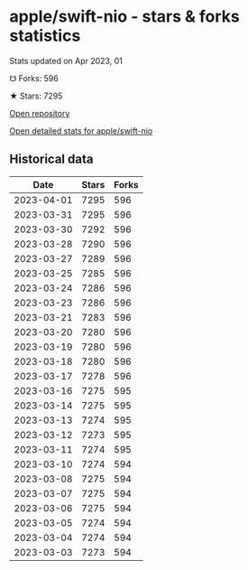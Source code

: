 # apple/swift-nio - stars & forks statistics

Stats updated on Apr 2023, 01

☋ Forks: 596

★ Stars: 7295

[Open repository](https://github.com/apple/swift-nio)

[Open detailed stats for apple/swift-nio](https://reviewgithub.com/rep/apple/swift-nio)

## Historical data
| Date | Stars | Forks |
|------|-------|-------|
| 2023-04-01 | 7295 | 596 | 
| 2023-03-31 | 7295 | 596 | 
| 2023-03-30 | 7292 | 596 | 
| 2023-03-28 | 7290 | 596 | 
| 2023-03-27 | 7289 | 596 | 
| 2023-03-25 | 7285 | 596 | 
| 2023-03-24 | 7286 | 596 | 
| 2023-03-23 | 7286 | 596 | 
| 2023-03-21 | 7283 | 596 | 
| 2023-03-20 | 7280 | 596 | 
| 2023-03-19 | 7280 | 596 | 
| 2023-03-18 | 7280 | 596 | 
| 2023-03-17 | 7278 | 596 | 
| 2023-03-16 | 7275 | 595 | 
| 2023-03-14 | 7275 | 595 | 
| 2023-03-13 | 7274 | 595 | 
| 2023-03-12 | 7273 | 595 | 
| 2023-03-11 | 7274 | 595 | 
| 2023-03-10 | 7274 | 594 | 
| 2023-03-08 | 7275 | 594 | 
| 2023-03-07 | 7275 | 594 | 
| 2023-03-06 | 7275 | 594 | 
| 2023-03-05 | 7274 | 594 | 
| 2023-03-04 | 7274 | 594 | 
| 2023-03-03 | 7273 | 594 | 

